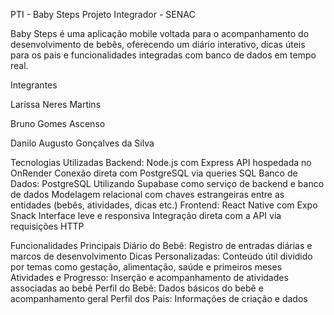 PTI - Baby Steps
Projeto Integrador - SENAC

Baby Steps é uma aplicação mobile voltada para o acompanhamento do desenvolvimento de bebês, oferecendo um diário interativo, dicas úteis para os pais e funcionalidades integradas com banco de dados em tempo real.

Integrantes

Larissa Neres Martins 

Bruno Gomes Ascenso

Danilo Augusto Gonçalves da Silva 

Tecnologias Utilizadas
Backend: Node.js com Express
API hospedada no OnRender
Conexão direta com PostgreSQL via queries SQL
Banco de Dados: PostgreSQL
Utilizando Supabase como serviço de backend e banco de dados
Modelagem relacional com chaves estrangeiras entre as entidades (bebês, atividades, dicas etc.)
Frontend: React Native com Expo Snack
Interface leve e responsiva
Integração direta com a API via requisições HTTP

Funcionalidades Principais
Diário do Bebê: Registro de entradas diárias e marcos de desenvolvimento
Dicas Personalizadas: Conteúdo útil dividido por temas como gestação, alimentação, saúde e primeiros meses
Atividades e Progresso: Inserção e acompanhamento de atividades associadas ao bebê
Perfil do Bebê: Dados básicos do bebê e acompanhamento geral
Perfil dos Pais: Informações de criação e dados 
